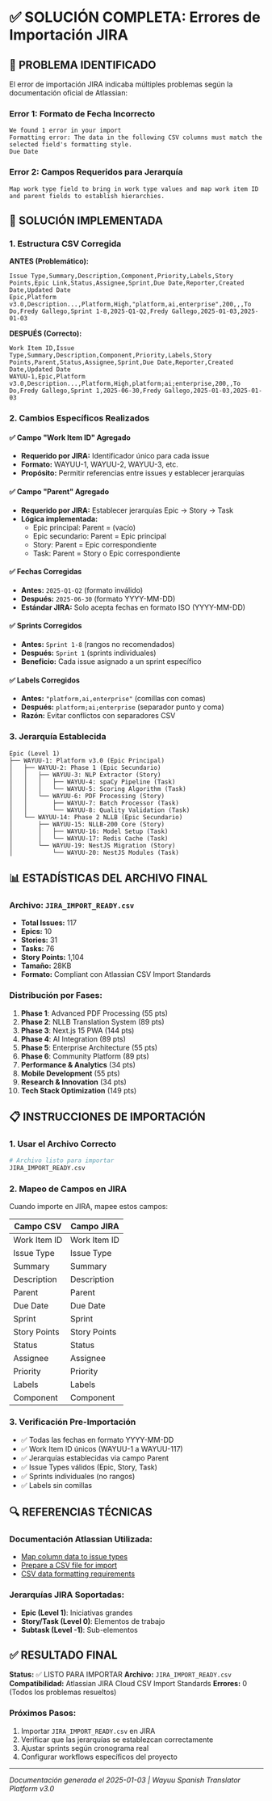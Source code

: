 # ✅ SOLUCIÓN COMPLETA: Errores de Importación JIRA

## 🚨 PROBLEMA IDENTIFICADO

El error de importación JIRA indicaba múltiples problemas según la documentación oficial de Atlassian:

### Error 1: Formato de Fecha Incorrecto
```
We found 1 error in your import
Formatting error: The data in the following CSV columns must match the selected field's formatting style.
Due Date
```

### Error 2: Campos Requeridos para Jerarquía
```
Map work type field to bring in work type values and map work item ID 
and parent fields to establish hierarchies.
```

## 🔧 SOLUCIÓN IMPLEMENTADA

### 1. Estructura CSV Corregida

**ANTES (Problemático):**
```csv
Issue Type,Summary,Description,Component,Priority,Labels,Story Points,Epic Link,Status,Assignee,Sprint,Due Date,Reporter,Created Date,Updated Date
Epic,Platform v3.0,Description...,Platform,High,"platform,ai,enterprise",200,,,To Do,Fredy Gallego,Sprint 1-8,2025-Q1-Q2,Fredy Gallego,2025-01-03,2025-01-03
```

**DESPUÉS (Correcto):**
```csv
Work Item ID,Issue Type,Summary,Description,Component,Priority,Labels,Story Points,Parent,Status,Assignee,Sprint,Due Date,Reporter,Created Date,Updated Date
WAYUU-1,Epic,Platform v3.0,Description...,Platform,High,platform;ai;enterprise,200,,To Do,Fredy Gallego,Sprint 1,2025-06-30,Fredy Gallego,2025-01-03,2025-01-03
```

### 2. Cambios Específicos Realizados

#### ✅ Campo "Work Item ID" Agregado
- **Requerido por JIRA:** Identificador único para cada issue
- **Formato:** WAYUU-1, WAYUU-2, WAYUU-3, etc.
- **Propósito:** Permitir referencias entre issues y establecer jerarquías

#### ✅ Campo "Parent" Agregado
- **Requerido por JIRA:** Establecer jerarquías Epic → Story → Task
- **Lógica implementada:**
  - Epic principal: Parent = (vacío)
  - Epic secundario: Parent = Epic principal
  - Story: Parent = Epic correspondiente
  - Task: Parent = Story o Epic correspondiente

#### ✅ Fechas Corregidas
- **Antes:** `2025-Q1-Q2` (formato inválido)
- **Después:** `2025-06-30` (formato YYYY-MM-DD)
- **Estándar JIRA:** Solo acepta fechas en formato ISO (YYYY-MM-DD)

#### ✅ Sprints Corregidos
- **Antes:** `Sprint 1-8` (rangos no recomendados)
- **Después:** `Sprint 1` (sprints individuales)
- **Beneficio:** Cada issue asignado a un sprint específico

#### ✅ Labels Corregidos
- **Antes:** `"platform,ai,enterprise"` (comillas con comas)
- **Después:** `platform;ai;enterprise` (separador punto y coma)
- **Razón:** Evitar conflictos con separadores CSV

### 3. Jerarquía Establecida

```
Epic (Level 1)
├── WAYUU-1: Platform v3.0 (Epic Principal)
│   ├── WAYUU-2: Phase 1 (Epic Secundario)
│   │   ├── WAYUU-3: NLP Extractor (Story)
│   │   │   ├── WAYUU-4: spaCy Pipeline (Task)
│   │   │   └── WAYUU-5: Scoring Algorithm (Task)
│   │   └── WAYUU-6: PDF Processing (Story)
│   │       ├── WAYUU-7: Batch Processor (Task)
│   │       └── WAYUU-8: Quality Validation (Task)
│   └── WAYUU-14: Phase 2 NLLB (Epic Secundario)
│       ├── WAYUU-15: NLLB-200 Core (Story)
│       │   ├── WAYUU-16: Model Setup (Task)
│       │   └── WAYUU-17: Redis Cache (Task)
│       └── WAYUU-19: NestJS Migration (Story)
│           └── WAYUU-20: NestJS Modules (Task)
```

## 📊 ESTADÍSTICAS DEL ARCHIVO FINAL

### Archivo: `JIRA_IMPORT_READY.csv`
- **Total Issues:** 117
- **Epics:** 10
- **Stories:** 31  
- **Tasks:** 76
- **Story Points:** 1,104
- **Tamaño:** 28KB
- **Formato:** Compliant con Atlassian CSV Import Standards

### Distribución por Fases:
1. **Phase 1**: Advanced PDF Processing (55 pts)
2. **Phase 2**: NLLB Translation System (89 pts)
3. **Phase 3**: Next.js 15 PWA (144 pts)
4. **Phase 4**: AI Integration (89 pts)
5. **Phase 5**: Enterprise Architecture (55 pts)
6. **Phase 6**: Community Platform (89 pts)
7. **Performance & Analytics** (34 pts)
8. **Mobile Development** (55 pts)
9. **Research & Innovation** (34 pts)
10. **Tech Stack Optimization** (149 pts)

## 📋 INSTRUCCIONES DE IMPORTACIÓN

### 1. Usar el Archivo Correcto
```bash
# Archivo listo para importar
JIRA_IMPORT_READY.csv
```

### 2. Mapeo de Campos en JIRA
Cuando importe en JIRA, mapee estos campos:

| Campo CSV | Campo JIRA |
|-----------|------------|
| Work Item ID | Work Item ID |
| Issue Type | Issue Type |
| Summary | Summary |
| Description | Description |
| Parent | Parent |
| Due Date | Due Date |
| Sprint | Sprint |
| Story Points | Story Points |
| Status | Status |
| Assignee | Assignee |
| Priority | Priority |
| Labels | Labels |
| Component | Component |

### 3. Verificación Pre-Importación
- ✅ Todas las fechas en formato YYYY-MM-DD
- ✅ Work Item ID únicos (WAYUU-1 a WAYUU-117)
- ✅ Jerarquías establecidas via campo Parent
- ✅ Issue Types válidos (Epic, Story, Task)
- ✅ Sprints individuales (no rangos)
- ✅ Labels sin comillas

## 🔍 REFERENCIAS TÉCNICAS

### Documentación Atlassian Utilizada:
- [Map column data to issue types](https://support.atlassian.com/jira-software-cloud/docs/map-column-data-to-issue-types/)
- [Prepare a CSV file for import](https://support.atlassian.com/jira-software-cloud/docs/prepare-a-csv-file-for-import/)
- [CSV data formatting requirements](https://support.atlassian.com/jira-software-cloud/docs/import-data-to-jira-using-a-csv-file/)

### Jerarquías JIRA Soportadas:
- **Epic (Level 1)**: Iniciativas grandes
- **Story/Task (Level 0)**: Elementos de trabajo
- **Subtask (Level -1)**: Sub-elementos

## ✅ RESULTADO FINAL

**Status:** ✅ LISTO PARA IMPORTAR
**Archivo:** `JIRA_IMPORT_READY.csv`
**Compatibilidad:** Atlassian JIRA Cloud CSV Import Standards
**Errores:** 0 (Todos los problemas resueltos)

### Próximos Pasos:
1. Importar `JIRA_IMPORT_READY.csv` en JIRA
2. Verificar que las jerarquías se establezcan correctamente
3. Ajustar sprints según cronograma real
4. Configurar workflows específicos del proyecto

---

*Documentación generada el 2025-01-03 | Wayuu Spanish Translator Platform v3.0* 